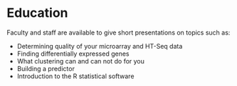 # Education

Faculty and staff are available to give short presentations on topics such as:

* Determining quality of your microarray and HT-Seq data
* Finding differentially expressed genes
* What clustering can and can not do for you
* Building a predictor
* Introduction to the R statistical software



